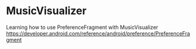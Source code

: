 # MusicVisualizer
Learning how to use PreferenceFragment with MusicVisualizer
https://developer.android.com/reference/android/preference/PreferenceFragment
